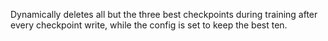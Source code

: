 Dynamically deletes all but the three best checkpoints during training after every checkpoint write, while the config is set to keep the best ten.
